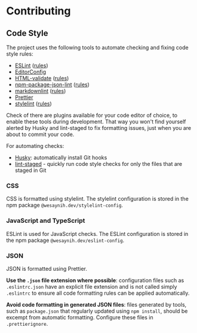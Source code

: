 # Contributing

## Code Style

The project uses the following tools to automate checking and fixing code style rules:

- [ESLint](https://eslint.org) ([rules](https://eslint.org/docs/rules/))
- [EditorConfig](https://editorconfig.org)
- [HTML-validate](https://html-validate.org) ([rules](https://html-validate.org/rules/index.html))
- [npm-package-json-lint](https://npmpackagejsonlint.org/) ([rules](https://npmpackagejsonlint.org/docs/en/rules))
- [markdownlint](https://github.com/DavidAnson/markdownlint) ([rules](https://github.com/DavidAnson/markdownlint#rules--aliases))
- [Prettier](https://prettier.io)
- [stylelint](https://stylelint.io/) ([rules](https://stylelint.io/user-guide/rules/list))

Check of there are plugins available for your code editor of choice, to enable these tools during development. That way you won't find yourself alerted by Husky and lint-staged to fix formatting issues, just when you are about to commit your code.

For automating checks:

- [Husky](https://github.com/typicode/husky): automatically install Git hooks
- [lint-staged](https://github.com/okonet/lint-staged) - quickly run code style checks for only the files that are staged in Git

### CSS

CSS is formatted using stylelint. The stylelint configuration is stored in the npm package `@wesaynih.dev/stylelint-config`.

### JavaScript and TypeScript

ESLint is used for JavaScript checks. The ESLint configuration is stored in the npm package `@wesaynih.dev/eslint-config`.

### JSON

JSON is formatted using Prettier.

**Use the `.json` file extension where possible**: configuration files such as `.eslintrc.json` have an explicit file extension and is not called simply `.eslintrc` to ensure all code formatting rules can be applied automatically.

**Avoid code formatting in generated JSON files**: files generated by tools, such as `package.json` that regularly updated using `npm install`, should be excempt from automatic formatting. Configure these files in `.prettierignore`.
